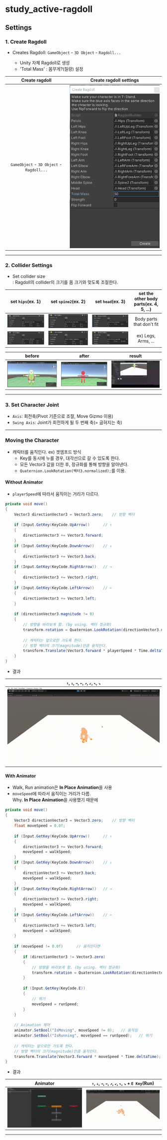 # study_active-ragdoll

## Settings

### **1. Create Ragdoll**

- Creates Ragdoll: `GameObject` - `3D Object` - `Ragdoll...`

  - Unity 자체 Ragdoll로 생성
  - 'Total Mass' : 몸무게?(질량) 설정

|              Create ragdoll               |                 Create ragdoll settings                 |
| :---------------------------------------: | :-----------------------------------------------------: |
| `GameObject` - `3D Object` - `Ragdoll...` | ![create](uploads/create_ragdoll_settings/settings.png) |

---

### **2. Collider Settings**

- Set collider size  
  : Ragdoll의 collider의 크기를 몸 크기와 맞도록 조절한다.

|                  set `hips`(ex. 1)                  |                   set `spine2`(ex. 2)                   |                  set `head`(ex. 3)                  | set the other body parts(ex. 4, 5, ...) |
| :-------------------------------------------------: | :-----------------------------------------------------: | :-------------------------------------------------: | :-------------------------------------: |
| ![set_hips_1](uploads/collider_settings/hips_1.png) | ![set_spine2_1](uploads/collider_settings/spine2_1.png) | ![set_head_1](uploads/collider_settings/head_1.png) |        Body parts that don't fit        |
| ![set_hips_2](uploads/collider_settings/hips_2.png) | ![set_spine2_2](uploads/collider_settings/spine2_2.png) | ![set_head_2](uploads/collider_settings/head_2.png) |           ex) Legs, Arms, ...           |

|                     before                      |                     after                     |                     result                      |
| :---------------------------------------------: | :-------------------------------------------: | :---------------------------------------------: |
| ![before](uploads/collider_settings/before.png) | ![after](uploads/collider_settings/after.png) | ![result](uploads/collider_settings/result.gif) |

---

### **3. Set Character Joint**

- `Axis`: 회전축(Pivot 기준으로 조절, Move Gizmo 이용)
- `Swing Axis`: Joint가 회전하게 될 두 번째 축(= 굽혀지는 축)

---

### **Moving the Character**

- 캐릭터를 움직인다. ex) 겟엠프드 방식
  - Key를 동시에 누를 경우, 대각선으로 갈 수 있도록 한다.
  - 모든 Vector3 값을 더한 후, 정규화를 통해 방향을 알아낸다.
  - `Quaternion.LookRotation(벡터3.normalized);`를 이용.

#### Without Animator

- `playerSpeed`에 따라서 움직이는 거리가 다르다.

```C#
private void move()
{
    Vector3 directionVector3 = Vector3.zero;    // 방향 벡터

    if (Input.GetKey(KeyCode.UpArrow))      // ↑
    {
        directionVector3 += Vector3.forward;
    }
    if (Input.GetKey(KeyCode.DownArrow))    // ↓
    {
        directionVector3 += Vector3.back;
    }
    if (Input.GetKey(KeyCode.RightArrow))   // →
    {
        directionVector3 += Vector3.right;
    }
    if (Input.GetKey(KeyCode.LeftArrow))    // ←
    {
        directionVector3 += Vector3.left;
    }

    if (directionVector3.magnitude != 0)
    {
        // 방향을 바라보게 함. (by using. 벡터 정규화)
        transform.rotation = Quaternion.LookRotation(directionVector3.normalized);

        // 캐릭터는 앞으로만 가도록 한다.
        // 방향 벡터의 크기(magnitude)만큼 움직인다.
        transform.Translate(Vector3.forward * playerSpeed * Time.deltaTime);
    }
}
```

- 결과

|                   `↑`, `↓`, `→`, `←`, `↗`, `↙`, `↖`, `↘`                   |
| :------------------------------------------------------------------------: |
| ![moving_the_character](uploads/moving_the_character/without_animator.gif) |

#### With Animator

- Walk, Run animation은 **In Place Animation**을 사용
- `moveSpeed`에 따라서 움직이는 거리가 다름.  
  Why. **In Place Animation**을 사용했기 때문에

```C#
private void move()
{
    Vector3 directionVector3 = Vector3.zero;    // 방향 벡터
    float moveSpeed = 0.0f;

    if (Input.GetKey(KeyCode.UpArrow))      // ↑
    {
        directionVector3 += Vector3.forward;
        moveSpeed = walkSpeed;
    }
    if (Input.GetKey(KeyCode.DownArrow))    // ↓
    {
        directionVector3 += Vector3.back;
        moveSpeed = walkSpeed;
    }
    if (Input.GetKey(KeyCode.RightArrow))   // →
    {
        directionVector3 += Vector3.right;
        moveSpeed = walkSpeed;
    }
    if (Input.GetKey(KeyCode.LeftArrow))    // ←
    {
        directionVector3 += Vector3.left;
        moveSpeed = walkSpeed;
    }

    if (moveSpeed != 0.0f)      // 움직인다면
    {
        if (directionVector3 != Vector3.zero)
        {
            // 방향을 바라보게 함. (by using. 벡터 정규화)
            transform.rotation = Quaternion.LookRotation(directionVector3.normalized);
        }

        if (Input.GetKey(KeyCode.E))
        {
            // 뛰기
            moveSpeed = runSpeed;
        }
    }

    // Animation 제어
    animator.SetBool("IsMoving", moveSpeed != 0);   // 움직임
    animator.SetBool("IsRunning", moveSpeed == runSpeed);   // 뛰기

    // 캐릭터는 앞으로만 가도록 한다.
    // 방향 벡터의 크기(magnitude)만큼 움직인다.
    transform.Translate(Vector3.forward * moveSpeed * Time.deltaTime);
}
```

- 결과

|                        Animator                        |          `↑`, `↓`, `→`, `←`, `↗`, `↙`, `↖`, `↘` + `E Key`(Run)          |
| :----------------------------------------------------: | :---------------------------------------------------------------------: |
| ![animator](uploads/moving_the_character/animator.png) | ![moving_the_character](uploads/moving_the_character/with_animator.gif) |

---
